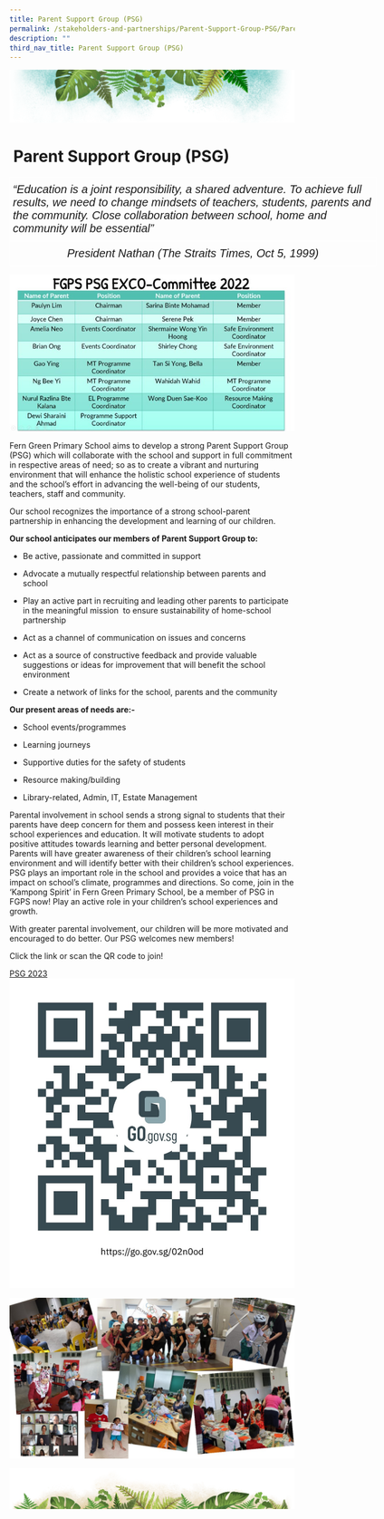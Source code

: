 ```yaml
---
title: Parent Support Group (PSG)
permalink: /stakeholders-and-partnerships/Parent-Support-Group-PSG/Parent-Support-Group-PSG/
description: ""
third_nav_title: Parent Support Group (PSG)
---
```

![](/images/Banner.png)

# &nbsp;Parent Support Group (PSG)

<style type="text/css">
.tg  {border-collapse:collapse;border-spacing:0;}
.tg td{border-color:black;border-style:solid;border-width:1px;font-family:Arial, sans-serif;font-size:14px;
  overflow:hidden;padding:10px 5px;word-break:normal;}
.tg th{border-color:black;border-style:solid;border-width:1px;font-family:Arial, sans-serif;font-size:14px;
  font-weight:normal;overflow:hidden;padding:10px 5px;word-break:normal;}
.tg .tg-mrwy{border-color:#ffffff;font-size:20px;font-style:italic;text-align:left;vertical-align:top}
.tg .tg-3b8g{border-color:#ffffff;font-size:20px;font-style:italic;text-align:center;vertical-align:top}
</style>
<table class="tg" style="undefined;table-layout: fixed; width: 648px">
<colgroup>
<col style="width: 648px">
</colgroup>
<thead>
  <tr>
    <th class="tg-mrwy">“Education is a joint responsibility, a shared adventure. To achieve full results, we need to change mindsets of teachers, students, parents and the community. Close collaboration between school, home and community will be essential”</th>
  </tr>
</thead>
<tbody>
  <tr>
    <td class="tg-3b8g">President Nathan (The Straits Times, Oct 5, 1999)</td>
  </tr>
</tbody>
</table>


![](/images/PSG/PSG%20EXCO%20members%20position.jpg)

Fern Green Primary School aims to develop a strong Parent Support Group (PSG) which will collaborate with the school and support in full commitment in respective areas of need; so as to create a vibrant and nurturing environment that will enhance the holistic school experience of students and the school’s effort in advancing the well-being of our students, teachers, staff and community.  

Our school recognizes the importance of a strong school-parent partnership in enhancing the development and learning of our children.&nbsp;  
  
<b>Our school anticipates our members of Parent Support Group to:</b>&nbsp;  

*   Be active, passionate and committed in support&nbsp;  
    
*   Advocate a mutually respectful relationship between parents and school&nbsp;  
    
*   Play an active part in recruiting and leading other parents to participate in the meaningful mission&nbsp; to ensure sustainability of home-school partnership&nbsp;  
    
*   Act as a channel of communication on issues and concerns&nbsp;  
    
*   Act as a source of constructive feedback and provide valuable suggestions or ideas for improvement that will benefit the school environment&nbsp;  
    
*   Create a network of links for the school, parents and the community  
    

<b>Our present areas of needs are:-</b>

*   School events/programmes  
    
*   Learning journeys  
    
*   Supportive duties for the safety of students  
    
*   Resource making/building  
    
*   Library-related, Admin, IT, Estate Management

Parental involvement in school sends a strong signal to students that their parents have deep concern for them and possess keen interest in their school experiences and education. It will motivate students to adopt positive attitudes towards learning and better personal development. Parents will have greater awareness of their children’s school learning environment and will identify better with their children’s school experiences. PSG plays an important role in the school and provides a voice that has an impact on school’s climate, programmes and directions. So come, join in the ‘Kampong Spirit’ in Fern Green Primary School, be a member of PSG in FGPS now! Play an active role in your children’s school experiences and growth.

With greater parental involvement, our children will be more motivated and encouraged to do better. Our PSG welcomes new members!

Click the link or scan the QR code to join!

[PSG 2023](https://go.gov.sg/02n0od)
![](/images/PSG/psg%202023.png)

![](/images/PSG/PSG.jpeg)

![](/images/bg-bottom.png)